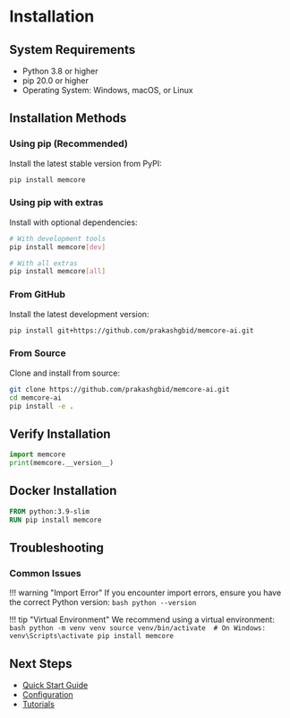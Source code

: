 # Installation

## System Requirements

- Python 3.8 or higher
- pip 20.0 or higher
- Operating System: Windows, macOS, or Linux

## Installation Methods

### Using pip (Recommended)

Install the latest stable version from PyPI:

```bash
pip install memcore
```

### Using pip with extras

Install with optional dependencies:

```bash
# With development tools
pip install memcore[dev]

# With all extras
pip install memcore[all]
```

### From GitHub

Install the latest development version:

```bash
pip install git+https://github.com/prakashgbid/memcore-ai.git
```

### From Source

Clone and install from source:

```bash
git clone https://github.com/prakashgbid/memcore-ai.git
cd memcore-ai
pip install -e .
```

## Verify Installation

```python
import memcore
print(memcore.__version__)
```

## Docker Installation

```dockerfile
FROM python:3.9-slim
RUN pip install memcore
```

## Troubleshooting

### Common Issues

!!! warning "Import Error"
    If you encounter import errors, ensure you have the correct Python version:
    ```bash
    python --version
    ```

!!! tip "Virtual Environment"
    We recommend using a virtual environment:
    ```bash
    python -m venv venv
    source venv/bin/activate  # On Windows: venv\Scripts\activate
    pip install memcore
    ```

## Next Steps

- [Quick Start Guide](quickstart.md)
- [Configuration](configuration.md)
- [Tutorials](tutorials.md)
